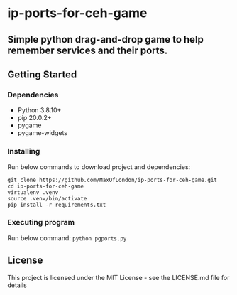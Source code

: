 # ip-ports-for-ceh-game
## Simple python drag-and-drop game to help remember services and their ports.

## Getting Started

### Dependencies
- Python 3.8.10+
- pip 20.0.2+
- pygame
- pygame-widgets

### Installing
Run below commands to download project and dependencies:
```
git clone https://github.com/MaxOfLondon/ip-ports-for-ceh-game.git
cd ip-ports-for-ceh-game
virtualenv .venv
source .venv/bin/activate
pip install -r requirements.txt
```

### Executing program
Run below command:
```python pgports.py```

## License
This project is licensed under the MIT License - see the LICENSE.md file for details